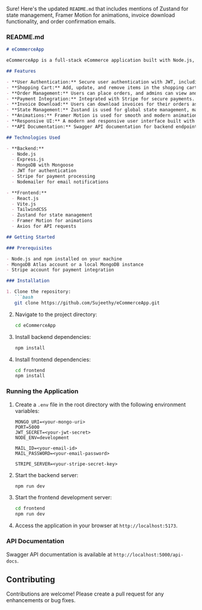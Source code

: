 Sure! Here's the updated `README.md` that includes mentions of Zustand for state management, Framer Motion for animations, invoice download functionality, and order confirmation emails.

### README.md

```markdown
# eCommerceApp

eCommerceApp is a full-stack eCommerce application built with Node.js, Express, MongoDB, and React. The application provides a seamless shopping experience with features like user authentication, shopping cart management, order processing, payment integration with Stripe, and more.

## Features

- **User Authentication:** Secure user authentication with JWT, including features like signup, login, password reset, and email verification.
- **Shopping Cart:** Add, update, and remove items in the shopping cart with real-time calculations.
- **Order Management:** Users can place orders, and admins can view and manage orders. Order confirmation emails are sent to users upon successful order placement.
- **Payment Integration:** Integrated with Stripe for secure payments.
- **Invoice Download:** Users can download invoices for their orders as PDF files.
- **State Management:** Zustand is used for global state management, making the state logic simple and predictable.
- **Animations:** Framer Motion is used for smooth and modern animations throughout the application.
- **Responsive UI:** A modern and responsive user interface built with React and TailwindCSS.
- **API Documentation:** Swagger API documentation for backend endpoints.

## Technologies Used

- **Backend:**
  - Node.js
  - Express.js
  - MongoDB with Mongoose
  - JWT for authentication
  - Stripe for payment processing
  - Nodemailer for email notifications

- **Frontend:**
  - React.js
  - Vite.js
  - TailwindCSS
  - Zustand for state management
  - Framer Motion for animations
  - Axios for API requests

## Getting Started

### Prerequisites

- Node.js and npm installed on your machine
- MongoDB Atlas account or a local MongoDB instance
- Stripe account for payment integration

### Installation

1. Clone the repository:
   ```bash
   git clone https://github.com/Sujeethy/eCommerceApp.git
   ```
2. Navigate to the project directory:
   ```bash
   cd eCommerceApp
   ```
3. Install backend dependencies:
   ```bash
   npm install
   ```
4. Install frontend dependencies:
   ```bash
   cd frontend
   npm install
   ```

### Running the Application

1. Create a `.env` file in the root directory with the following environment variables:
   ```env
   MONGO_URI=<your-mongo-uri>
   PORT=5000
   JWT_SECRET=<your-jwt-secret>
   NODE_ENV=development

   MAIL_ID=<your-email-id>
   MAIL_PASSWORD=<your-email-password>

   STRIPE_SERVER=<your-stripe-secret-key>
   ```
2. Start the backend server:
   ```bash
   npm run dev
   ```
3. Start the frontend development server:
   ```bash
   cd frontend
   npm run dev
   ```
4. Access the application in your browser at `http://localhost:5173`.

### API Documentation

Swagger API documentation is available at `http://localhost:5000/api-docs`.

## Contributing

Contributions are welcome! Please create a pull request for any enhancements or bug fixes.

